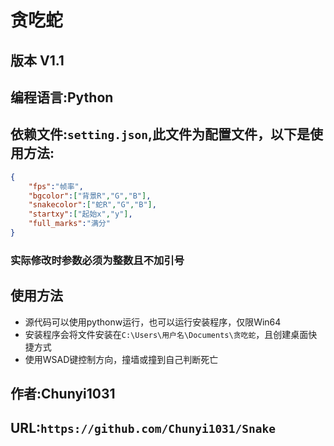 # 贪吃蛇

## 版本 V1.1
## 编程语言:Python

## 依赖文件:`setting.json`,此文件为配置文件，以下是使用方法:
```json
{
    "fps":"帧率",
    "bgcolor":["背景R","G","B"],
    "snakecolor":["蛇R","G","B"],
    "startxy":["起始x","y"],
    "full_marks":"满分"
}
```
### 实际修改时参数必须为整数且不加引号

## 使用方法
- 源代码可以使用pythonw运行，也可以运行安装程序，仅限Win64
- 安装程序会将文件安装在`C:\Users\用户名\Documents\贪吃蛇`，且创建桌面快捷方式
- 使用WSAD键控制方向，撞墙或撞到自己判断死亡

## 作者:Chunyi1031
## URL:`https://github.com/Chunyi1031/Snake`
